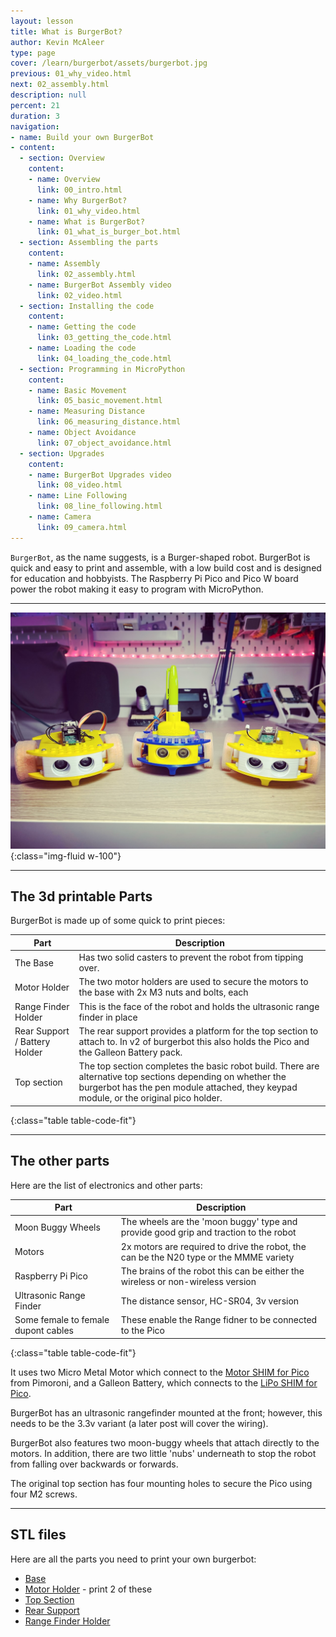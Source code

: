```yaml
---
layout: lesson
title: What is BurgerBot?
author: Kevin McAleer
type: page
cover: /learn/burgerbot/assets/burgerbot.jpg
previous: 01_why_video.html
next: 02_assembly.html
description: null
percent: 21
duration: 3
navigation:
- name: Build your own BurgerBot
- content:
  - section: Overview
    content:
    - name: Overview
      link: 00_intro.html
    - name: Why BurgerBot?
      link: 01_why_video.html
    - name: What is BurgerBot?
      link: 01_what_is_burger_bot.html
  - section: Assembling the parts
    content:
    - name: Assembly
      link: 02_assembly.html
    - name: BurgerBot Assembly video
      link: 02_video.html
  - section: Installing the code
    content:
    - name: Getting the code
      link: 03_getting_the_code.html
    - name: Loading the code
      link: 04_loading_the_code.html
  - section: Programming in MicroPython
    content:
    - name: Basic Movement
      link: 05_basic_movement.html
    - name: Measuring Distance
      link: 06_measuring_distance.html
    - name: Object Avoidance
      link: 07_object_avoidance.html
  - section: Upgrades
    content:
    - name: BurgerBot Upgrades video
      link: 08_video.html
    - name: Line Following
      link: 08_line_following.html
    - name: Camera
      link: 09_camera.html
---
```



`BurgerBot`, as the name suggests, is a Burger-shaped robot. BurgerBot is quick and easy to print and assemble, with a low build cost and is designed for education and hobbyists. The Raspberry Pi Pico and Pico W board power the robot making it easy to program with MicroPython.

---

![BurgerBot Lineup](assets/burgerbot01.jpg){:class="img-fluid w-100"}

---

## The 3d printable Parts

BurgerBot is made up of some quick to print pieces:

Part                          | Description
------------------------------|-----------------------------------------------------------------------------------------------------------------------------------------------------------------------------------------------------
The Base                      | Has two solid casters to prevent the robot from tipping over.
Motor Holder                  | The two motor holders are used to secure the motors to the base with 2x M3 nuts and bolts, each
Range Finder Holder           | This is the face of the robot and holds the ultrasonic range finder in place
Rear Support / Battery Holder | The rear support provides a platform for the top section to attach to. In v2 of burgerbot this also holds the Pico and the Galleon Battery pack.
Top section                   | The top section completes the basic robot build. There are alternative top sections depending on whether the burgerbot has the pen module attached, they keypad module, or the original pico holder.
{:class="table table-code-fit"}

---

## The other parts

Here are the list of electronics and other parts:

Part | Description
----|---
Moon Buggy Wheels             | The wheels are the 'moon buggy' type and provide good grip and traction to the robot
Motors                        | 2x motors are required to drive the robot, the can be the N20 type or the MMME variety
Raspberry Pi Pico             | The brains of the robot this can be either the wireless or non-wireless version
Ultrasonic Range Finder | The distance sensor, HC-SR04, 3v version
Some female to female dupont cables | These enable the Range fidner to be connected to the Pico
{:class="table table-code-fit"}

It uses two Micro Metal Motor which connect to the [Motor SHIM for Pico](https://collabs.shop/cinmes) from Pimoroni, and a Galleon Battery, which connects to the [LiPo SHIM for Pico](https://collabs.shop/6pumih).

BurgerBot has an ultrasonic rangefinder mounted at the front; however, this needs to be the 3.3v variant (a later post will cover the wiring).

BurgerBot also features two moon-buggy wheels that attach directly to the motors. In addition, there are two little 'nubs' underneath to stop the robot from falling over backwards or forwards.

The original top section has four mounting holes to secure the Pico using four M2 screws.

---

## STL files

Here are all the parts you need to print your own burgerbot:

* [Base](/assets/stl/burgerbot/base.stl)
* [Motor Holder](/assets/stl/burgerbot/motor_holder.stl) - print 2 of these
* [Top Section](/assets/stl/burgerbot/top_section.stl)
* [Rear Support](/assets/stl/burgerbot/support.stl)
* [Range Finder Holder](/assets/stl/burgerbot/rangefinder.stl)

